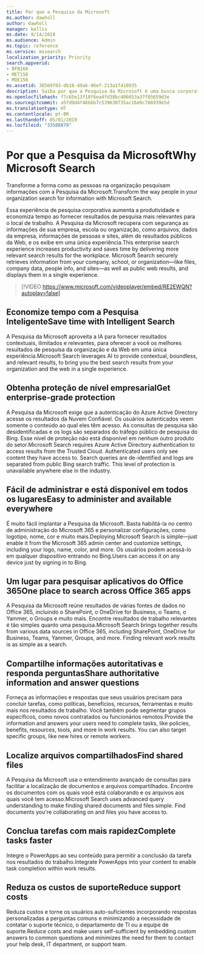 ```yaml
---
title: Por que a Pesquisa da Microsoft
ms.author: dawholl
author: dawholl
manager: kellis
ms.date: 9/14/2018
ms.audience: Admin
ms.topic: reference
ms.service: mssearch
localization_priority: Priority
search.appverid:
- BFB160
- MET150
- MOE150
ms.assetid: 38569f03-db18-49ab-96ef-213a1f410935
description: Saiba por que a Pesquisa da Microsoft é uma busca corporativa inteligente para o ambiente de trabalho moderno.
ms.openlocfilehash: f7c65e13f18f6ea4fd38bc406653a37f85659d3e
ms.sourcegitcommit: a5fd9d4f46bbb7c539630735ac16e0c786939e5d
ms.translationtype: HT
ms.contentlocale: pt-BR
ms.lasthandoff: 05/01/2019
ms.locfileid: "33508870"
---
```

# <a name="why-microsoft-search"></a><span data-ttu-id="542c1-103">Por que a Pesquisa da Microsoft</span><span class="sxs-lookup"><span data-stu-id="542c1-103">Why Microsoft Search</span></span>

<span data-ttu-id="542c1-104">Transforme a forma como as pessoas na organização pesquisam informações com a Pesquisa da Microsoft.</span><span class="sxs-lookup"><span data-stu-id="542c1-104">Transform the way people in your organization search for information with Microsoft Search.</span></span> 
  
<span data-ttu-id="542c1-p101">Essa experiência de pesquisa corporativa aumenta a produtividade e economiza tempo ao fornecer resultados de pesquisa mais relevantes para o local de trabalho. A Pesquisa da Microsoft recupera com segurança as informações de sua empresa, escola ou organização, como arquivos, dados da empresa, informações de pessoas e sites, além de resultados públicos da Web, e os exibe em uma única experiência.</span><span class="sxs-lookup"><span data-stu-id="542c1-p101">This enterprise search experience increases productivity and saves time by delivering more relevant search results for the workplace. Microsoft Search securely retrieves information from your company, school, or organization—like files, company data, people info, and sites—as well as public web results, and displays them in a single experience.</span></span>

> [!VIDEO https://www.microsoft.com/videoplayer/embed/RE2EWQN?autoplay=false]
  
## <a name="save-time-with-intelligent-search"></a><span data-ttu-id="542c1-107">Economize tempo com a Pesquisa Inteligente</span><span class="sxs-lookup"><span data-stu-id="542c1-107">Save time with Intelligent Search</span></span>

<span data-ttu-id="542c1-108">A Pesquisa da Microsoft aproveita a IA para fornecer resultados contextuais, ilimitados e relevantes, para oferecer a você os melhores resultados de pesquisa da organização e da Web em uma única experiência.</span><span class="sxs-lookup"><span data-stu-id="542c1-108">Microsoft Search leverages AI to provide contextual, boundless, and relevant results, to bring you the best search results from your organization and the web in a single experience.</span></span>
  
## <a name="get-enterprise-grade-protection"></a><span data-ttu-id="542c1-109">Obtenha proteção de nível empresarial</span><span class="sxs-lookup"><span data-stu-id="542c1-109">Get enterprise-grade protection</span></span>

<span data-ttu-id="542c1-p102">A Pesquisa da Microsoft exige que a autenticação do Azure Active Directory acesse os resultados da Nuvem Confiável. Os usuários autenticados veem somente o conteúdo ao qual eles têm acesso. As consultas de pesquisa são desidentificadas e os logs são separados do tráfego público de pesquisa do Bing. Esse nível de proteção não está disponível em nenhum outro produto do setor.</span><span class="sxs-lookup"><span data-stu-id="542c1-p102">Microsoft Search requires Azure Active Directory authentication to access results from the Trusted Cloud. Authenticated users only see content they have access to. Search queries are de-identified and logs are separated from public Bing search traffic. This level of protection is unavailable anywhere else in the industry.</span></span>
  
## <a name="easy-to-administer-and-available-everywhere"></a><span data-ttu-id="542c1-114">Fácil de administrar e está disponível em todos os lugares</span><span class="sxs-lookup"><span data-stu-id="542c1-114">Easy to administer and available everywhere</span></span>

<span data-ttu-id="542c1-115">É muito fácil implantar a Pesquisa da Microsoft. Basta habilitá-la no centro de administração do Microsoft 365 e personalizar configurações, como logotipo, nome, cor e muito mais.</span><span class="sxs-lookup"><span data-stu-id="542c1-115">Deploying Microsoft Search is simple—just enable it from the Microsoft 365 admin center and customize settings, including your logo, name, color, and more.</span></span> <span data-ttu-id="542c1-116">Os usuários podem acessá-lo em qualquer dispositivo entrando no Bing.</span><span class="sxs-lookup"><span data-stu-id="542c1-116">Users can access it on any device just by signing in to Bing.</span></span>
  
## <a name="one-place-to-search-across-office-365-apps"></a><span data-ttu-id="542c1-117">Um lugar para pesquisar aplicativos do Office 365</span><span class="sxs-lookup"><span data-stu-id="542c1-117">One place to search across Office 365 apps</span></span>

<span data-ttu-id="542c1-p104">A Pesquisa da Microsoft reúne resultados de várias fontes de dados no Office 365, incluindo o SharePoint, o OneDrive for Business, o Teams, o Yammer, o Groups e muito mais. Encontre resultados de trabalho relevantes é tão simples quanto uma pesquisa.</span><span class="sxs-lookup"><span data-stu-id="542c1-p104">Microsoft Search brings together results from various data sources in Office 365, including SharePoint, OneDrive for Business, Teams, Yammer, Groups, and more. Finding relevant work results is as simple as a search.</span></span>
  
## <a name="share-authoritative-information-and-answer-questions"></a><span data-ttu-id="542c1-120">Compartilhe informações autoritativas e responda perguntas</span><span class="sxs-lookup"><span data-stu-id="542c1-120">Share authoritative information and answer questions</span></span>

<span data-ttu-id="542c1-p105">Forneça as informações e respostas que seus usuários precisam para concluir tarefas, como políticas, benefícios, recursos, ferramentas e muito mais nos resultados de trabalho. Você também pode segmentar grupos específicos, como novos contratados ou funcionários remotos.</span><span class="sxs-lookup"><span data-stu-id="542c1-p105">Provide the information and answers your users need to complete tasks, like policies, benefits, resources, tools, and more in work results. You can also target specific groups, like new hires or remote workers.</span></span>
  
## <a name="find-shared-files"></a><span data-ttu-id="542c1-123">Localize arquivos compartilhados</span><span class="sxs-lookup"><span data-stu-id="542c1-123">Find shared files</span></span>

<span data-ttu-id="542c1-p106">A Pesquisa da Microsoft usa o entendimento avançado de consultas para facilitar a localização de documentos e arquivos compartilhados. Encontre os documentos com os quais você está colaborando e os arquivos aos quais você tem acesso.</span><span class="sxs-lookup"><span data-stu-id="542c1-p106">Microsoft Search uses advanced query understanding to make finding shared documents and files simple. Find documents you're collaborating on and files you have access to.</span></span> 
  
## <a name="complete-tasks-faster"></a><span data-ttu-id="542c1-126">Conclua tarefas com mais rapidez</span><span class="sxs-lookup"><span data-stu-id="542c1-126">Complete tasks faster</span></span>

<span data-ttu-id="542c1-127">Integre o PowerApps ao seu conteúdo para permitir a conclusão da tarefa nos resultados do trabalho.</span><span class="sxs-lookup"><span data-stu-id="542c1-127">Integrate PowerApps into your content to enable task completion within work results.</span></span>
  
## <a name="reduce-support-costs"></a><span data-ttu-id="542c1-128">Reduza os custos de suporte</span><span class="sxs-lookup"><span data-stu-id="542c1-128">Reduce support costs</span></span>

<span data-ttu-id="542c1-129">Reduza custos e torne os usuários auto-suficientes incorporando respostas personalizadas a perguntas comuns e minimizando a necessidade de contatar o suporte técnico, o departamento de TI ou a equipe de suporte.</span><span class="sxs-lookup"><span data-stu-id="542c1-129">Reduce costs and make users self-sufficient by embedding custom answers to common questions and minimizes the need for them to contact your help desk, IT department, or support team.</span></span>
  

